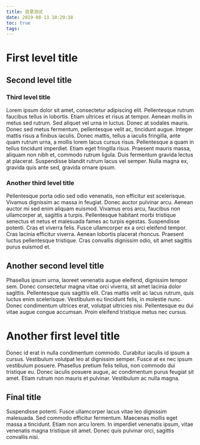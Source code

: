 ```yaml
---
title: 目录测试
date: 2019-08-13 10:29:18
toc: true
tags:
---
```


# First level title

## Second level title

### Third level title

Lorem ipsum dolor sit amet, consectetur adipiscing elit. Pellentesque rutrum faucibus tellus in lobortis. Etiam ultrices et risus at tempor. Aenean mollis in metus sed rutrum. Sed aliquet vel urna in luctus. Donec at sodales mauris. Donec sed metus fermentum, pellentesque velit ac, tincidunt augue. Integer mattis risus a finibus iaculis. Donec mattis, tellus a iaculis fringilla, ante quam rutrum urna, a mollis lorem lacus cursus risus. Pellentesque a quam in tellus tincidunt imperdiet. Etiam eget fringilla risus. Praesent mauris massa, aliquam non nibh et, commodo rutrum ligula. Duis fermentum gravida lectus at placerat. Suspendisse blandit rutrum lacus vel semper. Nulla magna ex, gravida quis ante sed, gravida ornare ipsum.

<!-- more -->

### Another third level title

Pellentesque porta odio sed odio venenatis, non efficitur est scelerisque. Vivamus dignissim ac massa in feugiat. Donec auctor pulvinar arcu. Aenean auctor mi sed enim aliquam euismod. Vivamus eros arcu, faucibus non ullamcorper at, sagittis a turpis. Pellentesque habitant morbi tristique senectus et netus et malesuada fames ac turpis egestas. Suspendisse potenti. Cras et viverra felis. Fusce ullamcorper ex a orci eleifend tempor. Cras lacinia efficitur viverra. Aenean lobortis placerat rhoncus. Praesent luctus pellentesque tristique. Cras convallis dignissim odio, sit amet sagittis purus euismod et.

## Another second level title

Phasellus ipsum urna, laoreet venenatis augue eleifend, dignissim tempor sem. Donec consectetur magna vitae orci viverra, sit amet lacinia dolor sagittis. Pellentesque quis sagittis elit. Cras mattis velit ac lacus rutrum, quis luctus enim scelerisque. Vestibulum eu tincidunt felis, in molestie nunc. Donec condimentum ultrices erat, volutpat ultricies nisi. Pellentesque eu dui vitae augue congue accumsan. Proin eleifend tristique metus nec cursus.

# Another first level title

Donec id erat in nulla condimentum commodo. Curabitur iaculis id ipsum a cursus. Vestibulum volutpat leo at dignissim semper. Fusce at ex nec ipsum vestibulum posuere. Phasellus pretium felis tellus, non commodo dui tristique eu. Donec iaculis posuere augue, ac condimentum purus feugiat sit amet. Etiam rutrum non mauris et pulvinar. Vestibulum ac nulla magna.

## Final title

Suspendisse potenti. Fusce ullamcorper lacus vitae leo dignissim malesuada. Sed commodo efficitur fermentum. Maecenas mollis eget massa a tincidunt. Etiam non arcu lorem. In imperdiet venenatis ipsum, vitae venenatis magna tristique sit amet. Donec quis pulvinar orci, sagittis convallis nisi.
